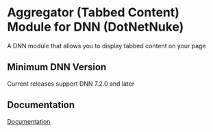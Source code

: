 # Aggregator (Tabbed Content) Module for DNN (DotNetNuke)

A DNN module that allows you to display tabbed content on your page

## Minimum DNN Version

Current releases support DNN 7.2.0 and later

## Documentation
[Documentation](https://redtempo.github.io/dnnstuff.aggregator/)